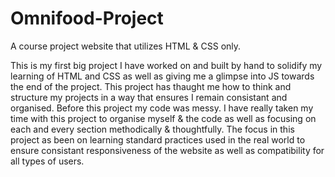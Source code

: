 # Omnifood-Project
A course project website that utilizes HTML &amp; CSS only.

This is my first big project I have worked on and built by hand to solidify my learning of HTML and CSS as well as giving me a glimpse into JS towards the end of the project.
This project has thaught me how to think and structure my projects in a way that ensures I remain consistant and organised. Before this project my code was messy. I have really taken my time with this project to organise myself & the code as well as focusing on each and every section methodically & thoughtfully.
The focus in this project as been on learning standard practices used in the real world to ensure consistant responsiveness of the website as well as compatibility for all types of users. 

